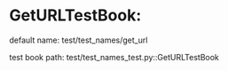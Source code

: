 # GetURLTestBook:

default name: test/test_names/get_url

test book path: test/test_names_test.py::GetURLTestBook

